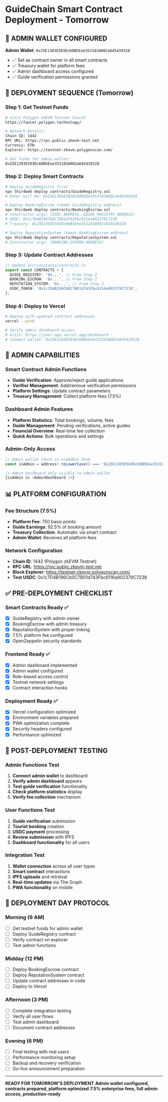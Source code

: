 # GuideChain Smart Contract Deployment - Tomorrow

## 🎯 ADMIN WALLET CONFIGURED
**Admin Wallet**: `0x25E1303E503Dc60B5Eee353183A002a645439328`
- ✅ Set as contract owner in all smart contracts
- ✅ Treasury wallet for platform fees
- ✅ Admin dashboard access configured
- ✅ Guide verification permissions granted

## 🚀 DEPLOYMENT SEQUENCE (Tomorrow)

### Step 1: Get Testnet Funds
```bash
# Visit Polygon zkEVM Testnet Faucet
https://faucet.polygon.technology/

# Network Details:
Chain ID: 1442
RPC URL: https://rpc.public.zkevm-test.net
Currency: ETH
Explorer: https://testnet-zkevm.polygonscan.com/

# Get funds for admin wallet:
0x25E1303E503Dc60B5Eee353183A002a645439328
```

### Step 2: Deploy Smart Contracts
```bash
# Deploy GuideRegistry first
npx thirdweb deploy contracts/GuideRegistry.sol
# Owner will be: 0x25E1303E503Dc60B5Eee353183A002a645439328

# Deploy BookingEscrow (needs GuideRegistry address)
npx thirdweb deploy contracts/BookingEscrow.sol
# Constructor args: [USDC_ADDRESS, GUIDE_REGISTRY_ADDRESS]
# USDC: 0x1c7D4B196Cb0C7B01d743Fbc6116a902379C7238
# Treasury: 0x25E1303E503Dc60B5Eee353183A002a645439328

# Deploy ReputationSystem (needs BookingEscrow address)
npx thirdweb deploy contracts/ReputationSystem.sol
# Constructor args: [BOOKING_ESCROW_ADDRESS]
```

### Step 3: Update Contract Addresses
```typescript
// Update src/constants/contracts.ts
export const CONTRACTS = {
  GUIDE_REGISTRY: '0x...', // From Step 2
  BOOKING_ESCROW: '0x...', // From Step 2
  REPUTATION_SYSTEM: '0x...', // From Step 2
  USDC_TOKEN: '0x1c7D4B196Cb0C7B01d743Fbc6116a902379C7238',
};
```

### Step 4: Deploy to Vercel
```bash
# Deploy with updated contract addresses
vercel --prod

# Verify admin dashboard access
# Visit: https://your-app.vercel.app/dashboard
# Connect wallet: 0x25E1303E503Dc60B5Eee353183A002a645439328
```

## 🔧 ADMIN CAPABILITIES

### Smart Contract Admin Functions
- **Guide Verification**: Approve/reject guide applications
- **Verifier Management**: Add/remove verification permissions
- **Platform Settings**: Update contract parameters
- **Treasury Management**: Collect platform fees (7.5%)

### Dashboard Admin Features
- **Platform Statistics**: Total bookings, volume, fees
- **Guide Management**: Pending verifications, active guides
- **Financial Overview**: Real-time fee collection
- **Quick Actions**: Bulk operations and settings

### Admin-Only Access
```typescript
// Admin wallet check in useAdmin hook
const isAdmin = address?.toLowerCase() === '0x25E1303E503Dc60B5Eee353183A002a645439328'.toLowerCase();

// Admin dashboard only visible to admin wallet
{isAdmin && <AdminDashboard />}
```

## 📊 PLATFORM CONFIGURATION

### Fee Structure (7.5%)
- **Platform Fee**: 750 basis points
- **Guide Earnings**: 92.5% of booking amount
- **Treasury Collection**: Automatic via smart contract
- **Admin Wallet**: Receives all platform fees

### Network Configuration
- **Chain ID**: 1442 (Polygon zkEVM Testnet)
- **RPC URL**: https://rpc.public.zkevm-test.net
- **Block Explorer**: https://testnet-zkevm.polygonscan.com/
- **Test USDC**: 0x1c7D4B196Cb0C7B01d743Fbc6116a902379C7238

## ✅ PRE-DEPLOYMENT CHECKLIST

### Smart Contracts Ready ✅
- [x] GuideRegistry with admin owner
- [x] BookingEscrow with admin treasury
- [x] ReputationSystem with proper linking
- [x] 7.5% platform fee configured
- [x] OpenZeppelin security standards

### Frontend Ready ✅
- [x] Admin dashboard implemented
- [x] Admin wallet configured
- [x] Role-based access control
- [x] Testnet network settings
- [x] Contract interaction hooks

### Deployment Ready ✅
- [x] Vercel configuration optimized
- [x] Environment variables prepared
- [x] PWA optimization complete
- [x] Security headers configured
- [x] Performance optimized

## 🎯 POST-DEPLOYMENT TESTING

### Admin Functions Test
1. **Connect admin wallet** to dashboard
2. **Verify admin dashboard** appears
3. **Test guide verification** functionality
4. **Check platform statistics** display
5. **Verify fee collection** mechanism

### User Functions Test
1. **Guide verification** submission
2. **Tourist booking** creation
3. **USDC payment** processing
4. **Review submission** with IPFS
5. **Dashboard functionality** for all users

### Integration Test
1. **Wallet connection** across all user types
2. **Smart contract** interactions
3. **IPFS uploads** and retrieval
4. **Real-time updates** via The Graph
5. **PWA functionality** on mobile

## 🚨 DEPLOYMENT DAY PROTOCOL

### Morning (9 AM)
- [ ] Get testnet funds for admin wallet
- [ ] Deploy GuideRegistry contract
- [ ] Verify contract on explorer
- [ ] Test admin functions

### Midday (12 PM)
- [ ] Deploy BookingEscrow contract
- [ ] Deploy ReputationSystem contract
- [ ] Update contract addresses in code
- [ ] Deploy to Vercel

### Afternoon (3 PM)
- [ ] Complete integration testing
- [ ] Verify all user flows
- [ ] Test admin dashboard
- [ ] Document contract addresses

### Evening (6 PM)
- [ ] Final testing with real users
- [ ] Performance monitoring setup
- [ ] Backup and recovery verification
- [ ] Go-live announcement preparation

---

**READY FOR TOMORROW'S DEPLOYMENT**
**Admin wallet configured, contracts prepared, platform optimized**
**7.5% enterprise fees, full admin access, production-ready**